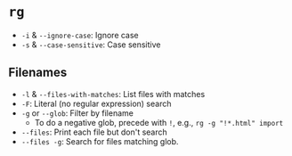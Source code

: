 # `rg`

* `-i` & `--ignore-case`: Ignore case
* `-s` & `--case-sensitive`: Case sensitive

## Filenames

* `-l` & `--files-with-matches`: List files with matches
* `-F`: Literal (no regular expression) search
* `-g` or `--glob`: Filter by filename
	* To do a negative glob, precede with `!`, e.g., `rg -g "!*.html" import`
* `--files`: Print each file but don't search
* `--files -g`: Search for files matching glob.
